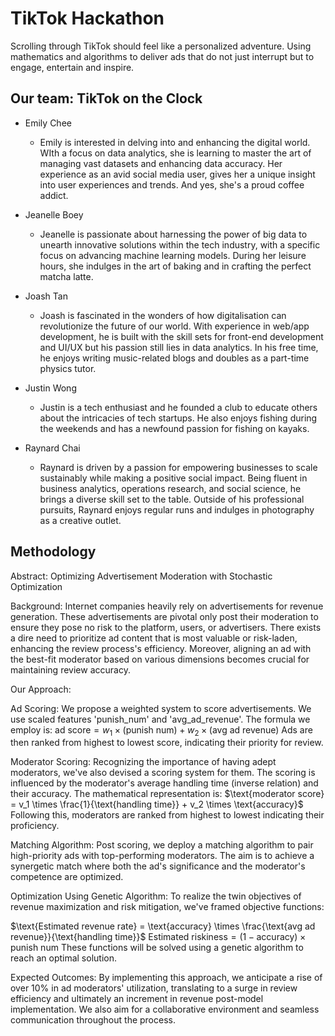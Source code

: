 # TikTok Hackathon

Scrolling through TikTok should feel like a personalized adventure. Using mathematics and algorithms to deliver ads that do not just interrupt but to engage, entertain and inspire.

## Our team: TikTok on the Clock

- Emily Chee

  - Emily is interested in delving into and enhancing the digital world. WIth a focus on data analytics, she is learning to master the art of managing vast datasets and enhancing data accuracy. Her experience as an avid social media user, gives her a unique insight into user experiences and trends. And yes, she's a proud coffee addict.

- Jeanelle Boey

  - Jeanelle is passionate about harnessing the power of big data to unearth innovative solutions within the tech industry, with a specific focus on advancing machine learning models. During her leisure hours, she indulges in the art of baking and in crafting the perfect matcha latte.

- Joash Tan

  - Joash is fascinated in the wonders of how digitalisation can revolutionize the future of our world. With experience in web/app development, he is built with the skill sets for front-end development and UI/UX but his passion still lies in data analytics. In his free time, he enjoys writing music-related blogs and doubles as a part-time physics tutor.

- Justin Wong

  - Justin is a tech enthusiast and he founded a club to educate others about the intricacies of tech startups. He also enjoys fishing during the weekends and has a newfound passion for fishing on kayaks.

- Raynard Chai

  - Raynard is driven by a passion for empowering businesses to scale sustainably while making a positive social impact. Being fluent in business analytics, operations research, and social science, he brings a diverse skill set to the table. Outside of his professional pursuits, Raynard enjoys regular runs and indulges in photography as a creative outlet.

## Methodology

Abstract: Optimizing Advertisement Moderation with Stochastic Optimization

Background:
Internet companies heavily rely on advertisements for revenue generation. These advertisements are pivotal only post their moderation to ensure they pose no risk to the platform, users, or advertisers. There exists a dire need to prioritize ad content that is most valuable or risk-laden, enhancing the review process's efficiency. Moreover, aligning an ad with the best-fit moderator based on various dimensions becomes crucial for maintaining review accuracy.

Our Approach:

Ad Scoring:
We propose a weighted system to score advertisements. We use scaled features 'punish_num' and 'avg_ad_revenue'. The formula we employ is:
$\text{ad score} = w_1 \times (\text{punish num}) + w_2 \times (\text{avg ad revenue})$
Ads are then ranked from highest to lowest score, indicating their priority for review.

Moderator Scoring:
Recognizing the importance of having adept moderators, we've also devised a scoring system for them. The scoring is influenced by the moderator's average handling time (inverse relation) and their accuracy. The mathematical representation is:
$\text{moderator score} = v_1 \times \frac{1}{\text{handling time}} + v_2 \times \text{accuracy}$
Following this, moderators are ranked from highest to lowest indicating their proficiency.

Matching Algorithm:
Post scoring, we deploy a matching algorithm to pair high-priority ads with top-performing moderators. The aim is to achieve a synergetic match where both the ad's significance and the moderator's competence are optimized.

Optimization Using Genetic Algorithm:
To realize the twin objectives of revenue maximization and risk mitigation, we've framed objective functions:

$\text{Estimated revenue rate} = \text{accuracy} \times \frac{\text{avg ad revenue}}{\text{handling time}}$
$\text{Estimated riskiness} = (1 - \text{accuracy}) \times \text{punish num}$
These functions will be solved using a genetic algorithm to reach an optimal solution.

Expected Outcomes:
By implementing this approach, we anticipate a rise of over 10% in ad moderators' utilization, translating to a surge in review efficiency and ultimately an increment in revenue post-model implementation. We also aim for a collaborative environment and seamless communication throughout the process.
